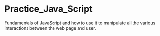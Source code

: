 # Practice_Java_Script
  Fundamentals of JavaScript and how to use it to manipulate all the various interactions between the web page and user.
